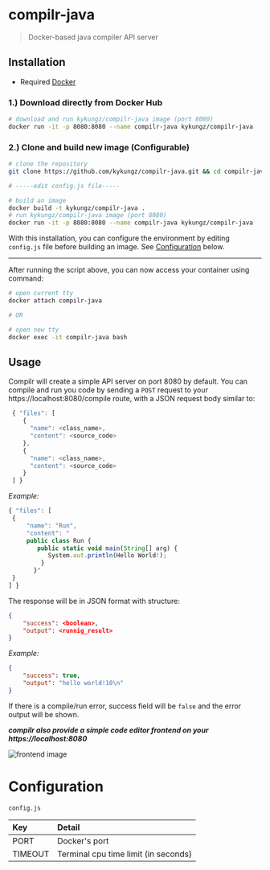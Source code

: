 # compilr-java
> Docker-based java compiler API server

## Installation
- Required [Docker](https://www.docker.com/)

### 1.) Download directly from Docker Hub

```bash
# download and run kykungz/compilr-java image (port 8080)
docker run -it -p 8080:8080 --name compilr-java kykungz/compilr-java
```

### 2.) Clone and build new image (Configurable)

```bash
# clone the repository
git clone https://github.com/kykungz/compilr-java.git && cd compilr-java

# -----edit config.js file-----

# build an image
docker build -t kykungz/compilr-java .
# run kykungz/compilr-java image (port 8080)
docker run -it -p 8080:8080 --name compilr-java kykungz/compilr-java
```
With this installation, you can configure the environment by editing `config.js` file before building an image. See [Configuration](#configuration)
below.

---
After running the script above, you can now access your container using command:
```bash
# open current tty
docker attach compilr-java

# OR

# open new tty
docker exec -it compilr-java bash
```
## Usage
Compilr will create a simple API server on port 8080 by default. You can compile and run you code by sending a `POST` request to your https://localhost:8080/compile route, with a JSON request body similar to:
```javascript
 { "files": [
    {
      "name": <class_name>,
      "content": <source_code>
    },
    {
      "name": <class_name>,
      "content": <source_code>
    }
 ] }
```
*Example:*
```javascript
{ "files": [
 {
     "name": "Run",
     "content": "
     public class Run {
        public static void main(String[] arg) {
           System.out.println(Hello World!);
         }
       }"
 }
] }
```
The response will be in JSON format with structure:
```json
{
    "success": <boolean>,
    "output": <runnig_result>
}
```
*Example:*
```json
{
    "success": true,
    "output": "hello world!10\n"
}
```
If there is a compile/run error, success field will be `false` and the error output will be shown.

***compilr also provide a simple code editor frontend on your https://localhost:8080***

![frontend image](https://github.com/kykungz/compilr/blob/master/compilr.png)

# Configuration
`config.js`

| Key     | Detail     |
| :------------- | :------------- |
| PORT       | Docker's port       |
| TIMEOUT       | Terminal cpu time limit (in seconds)       |
